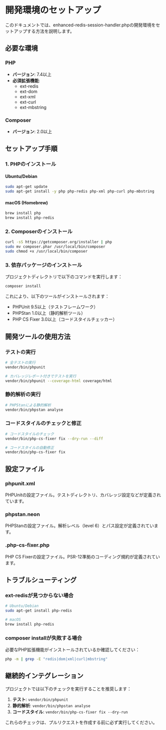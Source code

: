# 開発環境のセットアップ

このドキュメントでは、enhanced-redis-session-handler.phpの開発環境をセットアップする方法を説明します。

## 必要な環境

### PHP
- **バージョン**: 7.4以上
- **必須拡張機能**:
  - ext-redis
  - ext-dom
  - ext-xml
  - ext-curl
  - ext-mbstring

### Composer
- **バージョン**: 2.0以上

## セットアップ手順

### 1. PHPのインストール

#### Ubuntu/Debian
```bash
sudo apt-get update
sudo apt-get install -y php php-redis php-xml php-curl php-mbstring
```

#### macOS (Homebrew)
```bash
brew install php
brew install php-redis
```

### 2. Composerのインストール

```bash
curl -sS https://getcomposer.org/installer | php
sudo mv composer.phar /usr/local/bin/composer
sudo chmod +x /usr/local/bin/composer
```

### 3. 依存パッケージのインストール

プロジェクトディレクトリで以下のコマンドを実行します：

```bash
composer install
```

これにより、以下のツールがインストールされます：
- PHPUnit 9.5以上（テストフレームワーク）
- PHPStan 1.0以上（静的解析ツール）
- PHP CS Fixer 3.0以上（コードスタイルチェッカー）

## 開発ツールの使用方法

### テストの実行

```bash
# 全テストの実行
vendor/bin/phpunit

# カバレッジレポート付きでテストを実行
vendor/bin/phpunit --coverage-html coverage/html
```

### 静的解析の実行

```bash
# PHPStanによる静的解析
vendor/bin/phpstan analyse
```

### コードスタイルのチェックと修正

```bash
# コードスタイルのチェック
vendor/bin/php-cs-fixer fix --dry-run --diff

# コードスタイルの自動修正
vendor/bin/php-cs-fixer fix
```

## 設定ファイル

### phpunit.xml
PHPUnitの設定ファイル。テストディレクトリ、カバレッジ設定などが定義されています。

### phpstan.neon
PHPStanの設定ファイル。解析レベル（level 6）とパス設定が定義されています。

### .php-cs-fixer.php
PHP CS Fixerの設定ファイル。PSR-12準拠のコーディング規約が定義されています。

## トラブルシューティング

### ext-redisが見つからない場合

```bash
# Ubuntu/Debian
sudo apt-get install php-redis

# macOS
brew install php-redis
```

### composer installが失敗する場合

必要なPHP拡張機能がインストールされているか確認してください：

```bash
php -m | grep -E "redis|dom|xml|curl|mbstring"
```

## 継続的インテグレーション

プロジェクトでは以下のチェックを実行することを推奨します：

1. **テスト**: `vendor/bin/phpunit`
2. **静的解析**: `vendor/bin/phpstan analyse`
3. **コードスタイル**: `vendor/bin/php-cs-fixer fix --dry-run`

これらのチェックは、プルリクエストを作成する前に必ず実行してください。
